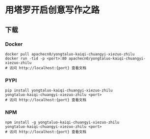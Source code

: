 # 用塔罗开启创意写作之路

## 下载

### Docker

```
docker pull apachecn0/yongtaluo-kaiqi-chuangyi-xiezuo-zhilu
docker run -tid -p <port>:80 apachecn0/yongtaluo-kaiqi-chuangyi-xiezuo-zhilu
# 访问 http://localhost:{port} 查看文档
```

### PYPI

```
pip install yongtaluo-kaiqi-chuangyi-xiezuo-zhilu
yongtaluo-kaiqi-chuangyi-xiezuo-zhilu <port>
# 访问 http://localhost:{port} 查看文档
```

### NPM

```
npm install -g yongtaluo-kaiqi-chuangyi-xiezuo-zhilu
yongtaluo-kaiqi-chuangyi-xiezuo-zhilu <port>
# 访问 http://localhost:{port} 查看文档
```